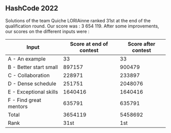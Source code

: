 ## HashCode 2022

Solutions of the team Quiche LORIAinne ranked 31st at the end of the qualification round. Our score was : 3 654 119. After some improvements, our scores on the different inputs were :

| Input | Score at end of contest | Score after contest |
| --- | --- | --- |
| A - An example | 33 | 33 |
| B - Better start small | 897157 | 900479 |
| C - Collaboration | 228971 | 233897 |
| D - Dense schedule | 251751 | 2048076 |
| E - Exceptional skills | 1640416 | 1640416 |
| F - Find great mentors | 635791 | 635791 |
| Total | 3654119 | 5458692 |
| Rank | 31st | 1st |